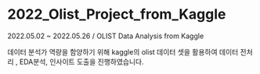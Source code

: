 # 2022_Olist_Project_from_Kaggle
2022.05.02 ~ 2022.05.26 / OLIST Data Analysis from Kaggle




데이터 분석가 역량을 함양하기 위해 kaggle의 olist 데이터 셋을 활용하여 데이터 전처리 , EDA분석, 인사이트 도출을 진행하였습니다.
